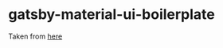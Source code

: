 # gatsby-material-ui-boilerplate
Taken from [here](https://github.com/mui-org/material-ui/tree/master/examples/gatsby)
